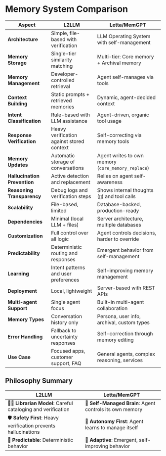 # Memory System Comparison

| **Aspect** | **L2LLM** | **Letta/MemGPT** |
|------------|-----------------|-------------------|
| **Architecture** | Simple, file-based with verification | LLM Operating System with self-management |
| **Memory Storage** | Single-tier similarity matching | Multi-tier: Core memory + Archival memory |
| **Memory Management** | Developer-controlled retrieval | Agent self-manages via tools |
| **Context Building** | Static prompts + retrieved memories | Dynamic, agent-decided context |
| **Intent Classification** | Rule-based with LLM assistance | Agent-driven, organic tool usage |
| **Response Verification** | Heavy verification against stored context | Self-correcting via memory tools |
| **Memory Updates** | Automatic storage of conversations | Agent writes to own memory (`core_memory_replace`) |
| **Hallucination Prevention** | Active detection and replacement | Relies on agent self-awareness |
| **Reasoning Transparency** | Debug logs and verification steps | Shows internal thoughts (`💭`) and tool calls |
| **Scalability** | File-based, limited | Database-backed, production-ready |
| **Dependencies** | Minimal (local LLM + files) | Server architecture, multiple databases |
| **Customization** | Full control over all logic | Agent controls decisions, harder to override |
| **Predictability** | Deterministic routing and responses | Emergent behavior from self-management |
| **Learning** | Intent patterns and user preferences | Self-improving memory management |
| **Deployment** | Local, lightweight | Server-based with REST APIs |
| **Multi-agent Support** | Single agent focus | Built-in multi-agent collaboration |
| **Memory Types** | Conversation history only | Persona, user info, archival, custom types |
| **Error Handling** | Fallback to uncertainty responses | Self-correction through memory editing |
| **Use Case** | Focused apps, customer support, FAQ | General agents, complex reasoning, services |

## **Philosophy Summary**

| **L2LLM** | **Letta/MemGPT** |
|-------------------|-------------------|
| 🧑‍💼 **Librarian Model**: Careful cataloging and verification | 🧠 **Self-Managed Brain**: Agent controls its own memory |
| 🛡️ **Safety First**: Heavy verification prevents hallucinations | 🚀 **Autonomy First**: Agent learns to manage itself |
| 🎯 **Predictable**: Deterministic behavior | 🌟 **Adaptive**: Emergent, self-improving behavior |
